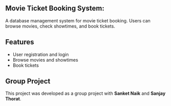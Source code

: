 ## Movie Ticket Booking System:
A database management system for movie ticket booking. Users can browse movies, check showtimes, and book tickets.

## Features
- User registration and login
- Browse movies and showtimes
- Book tickets

## Group Project
This project was developed as a group project with **Sanket Naik** and **Sanjay Thorat**.
